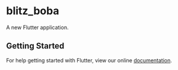 # blitz_boba

A new Flutter application.

## Getting Started

For help getting started with Flutter, view our online
[documentation](https://flutter.io/).
